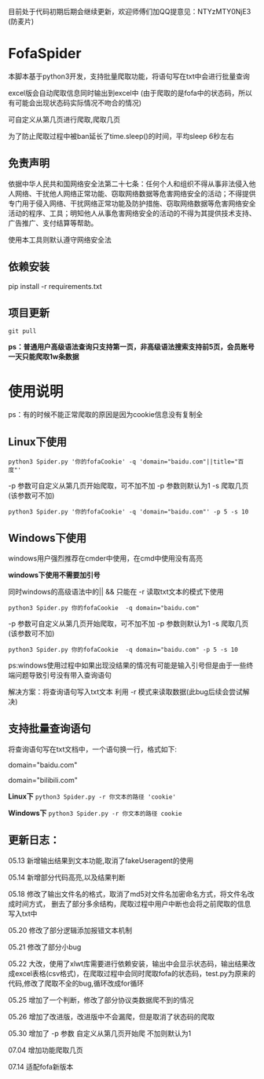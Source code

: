 目前处于代码初期后期会继续更新，欢迎师傅们加QQ提意见：NTYzMTY0NjE3 (防麦片)

# FofaSpider

本脚本基于python3开发，支持批量爬取功能，将语句写在txt中会进行批量查询

excel版会自动爬取信息同时输出到excel中 (由于爬取的是fofa中的状态码，所以有可能会出现状态码实际情况不吻合的情况)

可自定义从第几页进行爬取,爬取几页

为了防止爬取过程中被ban延长了time.sleep()的时间，平均sleep 6秒左右

## 免责声明

依据中华人民共和国网络安全法第二十七条：任何个人和组织不得从事非法侵入他人网络、干扰他人网络正常功能、窃取网络数据等危害网络安全的活动；不得提供专门用于侵入网络、干扰网络正常功能及防护措施、窃取网络数据等危害网络安全活动的程序、工具；明知他人从事危害网络安全的活动的不得为其提供技术支持、广告推广、支付结算等帮助。

使用本工具则默认遵守网络安全法

## 依赖安装

pip install -r requirements.txt

## 项目更新

`git pull`

**ps：普通用户高级语法查询只支持第一页，非高级语法搜索支持前5页，会员账号一天只能爬取1w条数据**

# 使用说明

ps：有的时候不能正常爬取的原因是因为cookie信息没有复制全

## Linux下使用

`python3 Spider.py '你的fofaCookie' -q 'domain="baidu.com"||title="百度"' `

-p 参数可自定义从第几页开始爬取，可不加不加 -p 参数则默认为1 -s 爬取几页(该参数可不加)

`python3 Spider.py '你的fofaCookie' -q 'domain="baidu.com"' -p 5 -s 10`

## Windows下使用

windows用户强烈推荐在cmder中使用，在cmd中使用没有高亮

**windows下使用不需要加引号**

同时windows的高级语法中的|| && 只能在 -r 读取txt文本的模式下使用

`python3 Spider.py 你的fofaCookie  -q domain="baidu.com" `

-p 参数可自定义从第几页开始爬取，可不加不加 -p 参数则默认为1 -s 爬取几页(该参数可不加)

`python3 Spider.py 你的fofaCookie  -q domain="baidu.com" -p 5 -s 10`

ps:windows使用过程中如果出现没结果的情况有可能是输入引号但是由于一些终端问题导致引号没有带入查询语句

解决方案：将查询语句写入txt文本 利用 -r 模式来读取数据(此bug后续会尝试解决)

## 支持批量查询语句
将查询语句写在txt文档中，一个语句换一行，格式如下:

domain="baidu.com"

domain="bilibili.com"

**Linux下**
`python3 Spider.py -r 你文本的路径 'cookie'`

**Windows下**
`python3 Spider.py -r 你文本的路径 cookie`

## 更新日志：
05.13 新增输出结果到文本功能,取消了fakeUseragent的使用

05.14 新增部分代码高亮,以及结果判断

05.18 修改了输出文件名的格式，取消了md5对文件名加密命名方式，将文件名改成时间方式，
      删去了部分多余结构，爬取过程中用户中断也会将之前爬取的信息写入txt中
      
05.20 修改了部分逻辑添加报错文本机制

05.21 修改了部分小bug

05.22 大改，使用了xlwt库需要进行依赖安装，输出中会显示状态码，输出结果改成excel表格(csv格式)，在爬取过程中会同时爬取fofa的状态码，test.py为原来的代码,修改了爬取不全的bug,循环改成for循环

05.25 增加了一个判断，修改了部分协议类数据爬不到的情况

05.26 增加了改进版，改进版中不会漏爬，但是取消了状态码的爬取

05.30 增加了 -p 参数 自定义从第几页开始爬 不加则默认为1

07.04 增加功能爬取几页

07.14 适配fofa新版本

